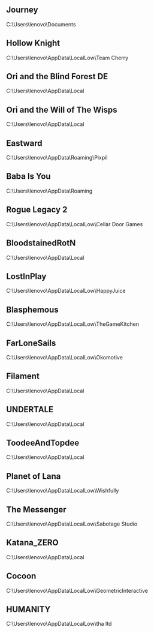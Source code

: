 ## Journey
C:\Users\lenovo\Documents
## Hollow Knight
C:\Users\lenovo\AppData\LocalLow\Team Cherry
## Ori and the Blind Forest DE
C:\Users\lenovo\AppData\Local
## Ori and the Will of The Wisps
C:\Users\lenovo\AppData\Local
## Eastward
C:\Users\lenovo\AppData\Roaming\Pixpil
## Baba Is You
C:\Users\lenovo\AppData\Roaming
## Rogue Legacy 2
C:\Users\lenovo\AppData\LocalLow\Cellar Door Games
## BloodstainedRotN
C:\Users\lenovo\AppData\Local
## LostInPlay
C:\Users\lenovo\AppData\LocalLow\HappyJuice
## Blasphemous
C:\Users\lenovo\AppData\LocalLow\TheGameKitchen
## FarLoneSails
C:\Users\lenovo\AppData\LocalLow\Okomotive
## Filament
C:\Users\lenovo\AppData\Local
## UNDERTALE
C:\Users\lenovo\AppData\Local
## ToodeeAndTopdee
C:\Users\lenovo\AppData\Local
## Planet of Lana
C:\Users\lenovo\AppData\LocalLow\Wishfully
## The Messenger
C:\Users\lenovo\AppData\LocalLow\Sabotage Studio
## Katana_ZERO 
C:\Users\lenovo\AppData\Local
## Cocoon
C:\Users\lenovo\AppData\LocalLow\GeometricInteractive
## HUMANITY
C:\Users\lenovo\AppData\LocalLow\tha ltd
